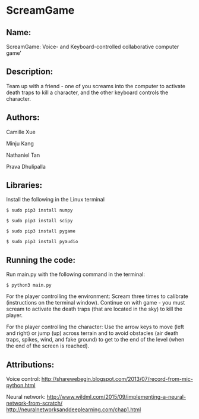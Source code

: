 # ScreamGame

## **Name:**

ScreamGame: Voice- and Keyboard-controlled collaborative computer game’

## **Description:**

Team up with a friend - one of you screams into the computer to activate death traps to kill a character, and the other keyboard controls the character.

## **Authors:**

Camille Xue

Minju Kang

Nathaniel Tan

Prava Dhulipalla

## **Libraries:**

Install the following in the Linux terminal

```
$ sudo pip3 install numpy 

$ sudo pip3 install scipy

$ sudo pip3 install pygame

$ sudo pip3 install pyaudio
```

## **Running the code:**

Run main.py with the following command in the terminal:

```
$ python3 main.py
```

For the player controlling the environment: Scream three times to calibrate (instructions on the terminal window). Continue on with game - you must scream to activate the death traps (that are located in the sky) to kill the player.


For the player controlling the character: Use the arrow keys to move (left and right) or jump (up) across terrain and to avoid obstacles (air death traps, spikes, wind, and fake ground) to get to the end of the level (when the end of the screen is reached).


## **Attributions:**

Voice control:
http://sharewebegin.blogspot.com/2013/07/record-from-mic-python.html 

Neural network:
http://www.wildml.com/2015/09/implementing-a-neural-network-from-scratch/ 
http://neuralnetworksanddeeplearning.com/chap1.html 
